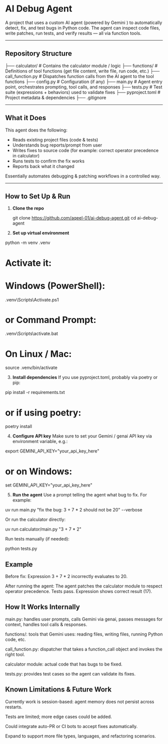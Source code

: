
# AI Debug Agent

A project that uses a custom AI agent (powered by Gemini ) to automatically detect, fix, and test bugs in Python code. 
The agent can inspect code files, write patches, run tests, and verify results — all via function tools.

---

##  Repository Structure

├── calculator/ # Contains the calculator module / logic
├── functions/ # Definitions of tool functions (get file content, write file, run code, etc.)
├── call_function.py # Dispatches function calls from the AI agent to the tool functions
├── config.py # Configuration (if any)
├── main.py # Agent entry point, orchestrates prompting, tool calls, and responses
├── tests.py # Test suite (expressions + behaviors) used to validate fixes
├── pyproject.toml # Project metadata & dependencies
├── .gitignore

---



##  What it Does

This agent does the following:

- Reads existing project files (code & tests)  
- Understands bug reports/prompt from user  
- Writes fixes to source code (for example: correct operator precedence in calculator)  
- Runs tests to confirm the fix works  
- Reports back what it changed  

Essentially automates debugging & patching workflows in a controlled way.

---

##  How to Set Up & Run

1. **Clone the repo**  
   
   git clone https://github.com/aqeel-01/ai-debug-agent.git
   cd ai-debug-agent

2. **Set up virtual environment**

python -m venv .venv
# Activate it:
# Windows (PowerShell):
.venv\Scripts\Activate.ps1
# or Command Prompt:
.venv\Scripts\activate.bat
# On Linux / Mac:
source .venv/bin/activate


3. **Install dependencies**
If you use pyproject.toml, probably via poetry or pip:

pip install -r requirements.txt
# or if using poetry:
poetry install


4. **Configure API key**
Make sure to set your Gemini / genai API key via environment variable, e.g.:

export GEMINI_API_KEY="your_api_key_here"
# or on Windows:
set GEMINI_API_KEY="your_api_key_here"


5. **Run the agent**
Use a prompt telling the agent what bug to fix. For example:

uv run main.py "fix the bug: 3 + 7 * 2 should not be 20" --verbose

Or run the calculator directly:

uv run calculator/main.py "3 + 7 * 2"


Run tests manually (if needed):

python tests.py

## Example

Before fix:
Expression 3 + 7 * 2 incorrectly evaluates to 20.

After running the agent:
The agent patches the calculator module to respect operator precedence.
Tests pass. Expression shows correct result (17).

## How It Works Internally

main.py: handles user prompts, calls Gemini via genai, passes messages for context, handles tool calls & responses.

functions/: tools that Gemini uses: reading files, writing files, running Python code, etc.

call_function.py: dispatcher that takes a function_call object and invokes the right tool.

calculator module: actual code that has bugs to be fixed.

tests.py: provides test cases so the agent can validate its fixes.

## Known Limitations & Future Work

Currently work is session-based: agent memory does not persist across restarts.

Tests are limited; more edge cases could be added.

Could integrate auto-PR or CI bots to accept fixes automatically.

Expand to support more file types, languages, and refactoring scenarios.

